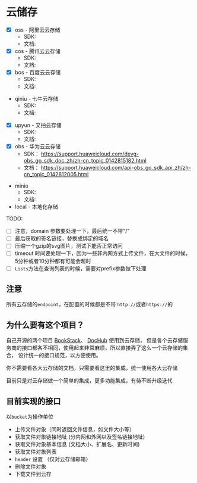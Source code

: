 # 云储存

- [x] oss - 阿里云云存储
    - SDK:
    - 文档:
- [x] cos - 腾讯云云存储
    - SDK:
    - 文档:
- [x] bos - 百度云云存储
    - SDK:
    - 文档:
- qiniu - 七牛云存储
    - SDK:
    - 文档:
- [x] upyun - 又拍云存储
  - SDK:
  - 文档:  
- [x] obs - 华为云云存储
    - SDK：      https://support.huaweicloud.com/devg-obs_go_sdk_doc_zh/zh-cn_topic_0142815182.html
    - 文档：      https://support.huaweicloud.com/api-obs_go_sdk_api_zh/zh-cn_topic_0142812005.html
- minio
    - SDK:
    - 文档:
- local - 本地化存储




TODO: 
- [ ] 注意，domain 参数要处理一下，最后统一不带"/"
- [ ] 最后获取的签名链接，替换成绑定的域名
- [ ] 压缩一个gzip的svg图片，测试下能否正常访问
- [ ] timeout 时间要处理一下，因为一些非内网方式上传文件，在大文件的时候，5分钟或者10分钟都有可能会超时
- [ ] `Lists`方法在查询列表的时候，需要对prefix参数做下处理

## 注意
所有云存储的`endpoint`，在配置的时候都是不带 `http://`或者`https://`的

## 为什么要有这个项目？

自己开源的两个项目 [BookStack](https://github.com/TruthHun/BookStack)、
[DocHub](https://github.com/TruthHun/DocHub) 使用到云存储，
但是各个云存储服务商的接口都各不相同，使用起来非常麻烦，所以直接弄了这么一个云存储的集合，
设计统一的接口规范，以方便使用。

你不需要看各大云存储的文档，只需要看这里的集成，统一使用各大云存储

目前只是对云存储做一个简单的集成，更多功能集成，有待不断升级迭代.

## 目前实现的接口
以`bucket`为操作单位
- 上传文件对象（同时返回文件信息，如文件大小等）
- 获取文件对象链接地址 (分内网和外网以及签名链接地址)
- 获取文件对象基本信息 (文档大小、扩展名、更新时间)
- 获取文件对象列表
- `header` 设置 （仅对云存储邮箱）
- 删除文件对象
- 下载文件到云存
